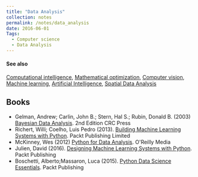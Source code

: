 ```yaml
---
title: "Data Analysis"
collection: notes
permalink: /notes/data_analysis
date: 2016-06-01
Tags:
  - Computer science
  - Data Analysis
---
```





#### See also
[Computational intelligence](/notes/computational_intelligence), [Mathematical optimization](/notes/mathematical_optimization), [Computer vision](/notes/computer_vision), [Machine learning](/notes/machine_learning), [Artificial Intelligence](/notes/artificial_intelligence), [Spatial Data Analysis](/notes/spatial_data_analysis)






## Books
* Gelman, Andrew; Carlin, John B.; Stern, Hal S.; Rubin, Donald B. (2003) [Bayesian Data Analysis](https://www.goodreads.com/book/show/619590.Bayesian_Data_Analysis). 2nd Edition CRC Press
* Richert, Willi; Coelho, Luis Pedro (2013). [Building Machine Learning Systems with Python](https://www.goodreads.com/book/show/18248285-building-machine-learning-systems-with-python). Packt Publishing Limited
* McKinney, Wes (2012) [Python for Data Analysis](https://www.goodreads.com/book/show/14744694-python-for-data-analysis). O'Reilly Media
* Julien, David (2016). [Designing Machine Learning Systems with Python](https://www.goodreads.com/book/show/29902360-designing-machine-learning-systems-with-python). Packt Publishing
* Boschetti, Alberto;Massaron, Luca (2015). [Python Data Science Essentials](https://www.goodreads.com/book/show/25527772-python-data-science-essentials). Packt Publishing


